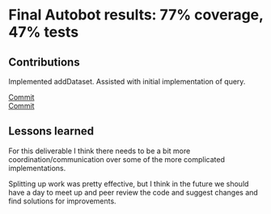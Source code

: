 # Final Autobot results: 77% coverage, 47% tests

## Contributions

Implemented addDataset. Assisted with initial implementation of query.

[Commit](https://github.com/CS310-2017Jan/cpsc310project_team37/commit/1d87ff503b4351ad39cd6f9666c9a27653662b08)  
[Commit](https://github.com/CS310-2017Jan/cpsc310project_team37/commit/bdb48c53825b368334cf9a9a9538a42c0451198e)  

## Lessons learned

For this deliverable I think there needs to be a bit more coordination/communication over some of the more
complicated implementations.

Splitting up work was pretty effective, but I think in the future we should have a day to meet up and peer
review the code and suggest changes and find solutions for improvements.
